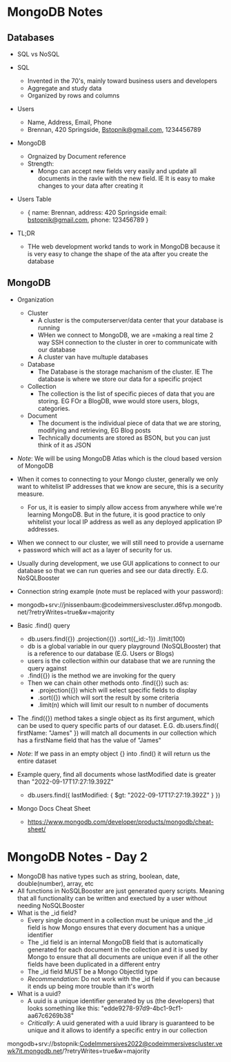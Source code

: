 # MongoDB Notes

## Databases

- SQL vs NoSQL
- SQL
    - Invented in the 70's, mainly toward business users and developers
    - Aggregate and study data
    - Organized by rows and columns

- Users
    - Name, Address, Email, Phone
    - Brennan, 420 Springside, Bstopnik@gmail.com, 1234456789

- MongoDB
    - Orgnaized by Document reference
    - Strength:
        - Mongo can accept new fields very easily and update all documents in the ravle with the new field. IE It is easy to make changes to your data after creating it

- Users Table
    - {
        name: Brennan,
        address: 420 Springside
        email: bstopnik@gmail.com,
        phone: 123456789
    }

- TL;DR
    - THe web development workd tands to work in MongoDB because it is very easy to change the shape of the ata after you create the database

## MongoDB

- Organization
    - Cluster
        - A cluster is the computerserver/data center that your database is running
        - WHen we connect to MongoDB, we are =making a real time 2 way SSH connection to the cluster in orer to communicate with our database
        - A cluster van have multuple databases
    - Database
        - The Database is the storage machanism of the cluster. IE The database is where we store our data for a specific project
    - Collection
        - The collection is the list of specific pieces of data that you are storing. EG FOr a BlogDB, wwe would store users, blogs, categories. 
    - Document
        - The document is the individual piece of data that we are storing, modifying and retrieving, EG Blog posts
        - Technically documents are stored as BSON, but you can just think of it as JSON

- _Note_: We will be using MongoDB Atlas which is the cloud based version of MongoDB

- When it comes to connecting to your Mongo cluster, generally we only want to whitelist IP addresses that we know are secure, this is a security measure. 
	- For us, it is easier to simply allow access from anywhere while we're learning MongoDB. But in the future, it is good practice to only whitelist your local IP address as well as any deployed application IP addresses.
- When we connect to our cluster, we will still need to provide a username + password which will act as a layer of security for us.
- Usually during development, we use GUI applications to connect to our database so that we can run queries and see our data directly. E.G. NoSQLBooster
- Connection string example (note <password> must be replaced with your password):
- mongodb+srv://jnissenbaum:<password>@codeimmersivescluster.d6fvp.mongodb.net/?retryWrites=true&w=majority
- Basic .find() query
	- db.users.find({})
  .projection({})
  .sort({_id:-1})
  .limit(100)
	- db is a global variable in our query playground (NoSQLBooster) that is a reference to our database (E.G. Users or Blogs)
	- users is the collection within our database that we are running the query against
	- .find({}) is the method we are invoking for the query
	- Then we can chain other methods onto .find({}) such as:
		- .projection({}) which will select specific fields to display
		- .sort({}) which will sort the result by some criteria
		- .limit(n) which will limit our result to n number of documents
- The .find({}) method takes a single object as its first argument, which can be used to query specific parts of our dataset. E.G. db.users.find({
	firstName: "James"
    }) will match all documents in our collection which has a firstName field that has the value of "James"

- _Note_: If we pass in an empty object {} into .find() it will return us the entire dataset
- Example query, find all documents whose lastModified date is greater than "2022-09-17T17:27:19.392Z"
	- db.users.find({
			lastModified: {
					$gt: "2022-09-17T17:27:19.392Z"
			}
		})
- Mongo Docs Cheat Sheet
	- https://www.mongodb.com/developer/products/mongodb/cheat-sheet/
    

# MongoDB Notes - Day 2

- MongoDB has native types such as string, boolean, date, double(number), array, etc
- All functions in NoSQLBooster are just generated query scripts. Meaning that all functionality can be written and exectued by a user without needing NoSQLBooster
- What is the _id field?
	- Every single document in a collection must be unique and the _id field is how Mongo ensures that every document has a unique identifier
	- The _id field is an internal MongoDB field that is automatically generated for each document in the collection and it is used by Mongo to ensure that all documents are unique even if all the other fields have been duplicated in a different entry
	- The _id field MUST be a Mongo ObjectId type
	- _Recommendation_: Do not work with the _id field if you can because it ends up being more trouble than it's worth 
- What is a uuid?
	- A uuid is a unique identifier generated by us (the developers) that looks something like this: "edde9278-97d9-4bc1-9cf1-aa67c6269b38"
	- _Critically_: A uuid generated with a uuid library is guaranteed to be unique and it allows to identify a specific entry in our collection




    

mongodb+srv://bstopnik:CodeImmersives2022@codeimmersivescluster.vewk7it.mongodb.net/?retryWrites=true&w=majority
